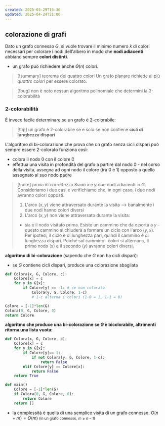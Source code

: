 ```yaml
---
created: 2025-03-29T16:36
updated: 2025-04-24T21:06
---
```

## colorazione di grafi

Dato un grafo connesso $G$, si vuole trovare il minimo numero $k$ di colori necessari per colorare i nodi dell'albero in modo che **nodi adiacenti** abbiano sempre **colori distinti**.

- un grafo può richiedere anche $\Theta(n)$ colori.

>[!summary] teorema dei quattro colori
>Un grafo planare richiede al più *quattro colori* per essere colorato.

>[!bug] non è noto nessun algoritmo polinomiale che determini la 3-colorabilità

### 2-colorabilità
È invece facile determinare se un grafo è 2-colorabile:

>[!tip] un grafo è 2-colorabile se e solo se non contiene **cicli di lunghezza dispari**

L'algoritmo di bi-colorazione che prova che un grafo senza cicli dispari può sempre essere 2-colorato funziona così:
- colora il nodo 0 con il colore 0
- effettua una visita in profondità del grafo a partire dal nodo 0 - nel corso della visita, assegna ad ogni nodo il colore (tra 0 e 1) opposto a quello assegnato al suo nodo padre

>[!note] prova di correttezza
>Siano $x$ e $y$ due nodi adiacenti in $G$. Consideriamo i due casi e verifichiamo che, in ogni caso, i due nodi avranno colori opposti.
>1) L'arco $(x,y)$ viene attraversato durante la visita ⟶ banalmente i due nodi hanno colori diversi
>2) L'arco $(x,y)$ non viene attraversato durante la visita:
>	- sia $x$ il nodo visitato prima. Esiste un cammino che da $x$ porta a $y$ - questo cammino si chiuderà a formare un ciclo con l'arco $(y,x)$. Per ipotesi, il ciclo è di lunghezza pari, quindi il cammino è di lunghezza dispari. Poiché sul cammino i colori si alternano, il primo nodo ($x$) e il secondo ($y$) avranno colori diversi. 

**algoritmo di bi-colorazione** (sapendo che $G$ non ha cicli dispari):
- se $G$ contiene cicli dispari, produce una colorazione sbagliata
 
```python
def Colora(x, G, Colore, c):
	Colore[x] = c
	for y in G[x]:
		if Colore[y] == -1: # se non colorato
			Colora(y, G, Colore, 1-c)
			# 1-c alterna i colori (1-0 = 1, 1-1 = 0)

Colore = [-1]*len(G)
Colora(0, G, Colore, 0)
return Colore
```

**algoritmo che produce una bi-colorazione se $G$ è bicolorabile, altrimenti ritorna una lista vuota**:
```python
def Colora(x, G, Colore, c):
	Colore[x] = c
	for y in G[x]:
		if Colore[y]==-1:
			if not Colora(y, G, Colore, 1-c): 
				return False
		elif Colore[y] == Colore[x]:
			return False
	return True

def main()
	Colore = [-1]*len(G)
	if Colora(0, G, Colore, 0):
		return Colore
	return []
```

- la complessità è quella di una semplice visita di un grafo connesso: $O(n+m)=O(m)$ <small>(in un grafo connesso, $m\geq n-1$)</small>
